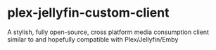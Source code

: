 # plex-jellyfin-custom-client
A stylish, fully open-source, cross platform media consumption client similar to and hopefully compatible with Plex/Jellyfin/Emby
